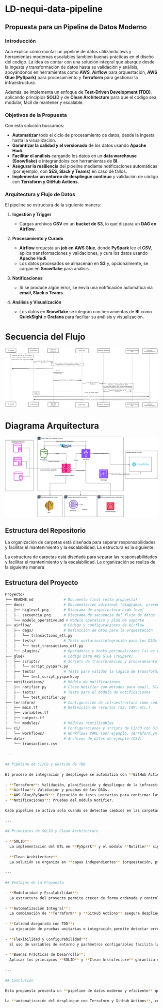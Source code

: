 # LD-nequi-data-pipeline

## Propuesta para un Pipeline de Datos Moderno

### Introducción

Aca explico cómo montar un pipeline de datos utilizando aws y herramientas modernas escalables tambien buenas prácticas en el diseño del codigo. La idea es contar con una solución integral que abarque desde la ingesta y transformación de datos hasta su validación y análisis, apoyándonos en herramientas como **AWS**, **Airflow** para orquestación, **AWS Glue (PySpark)** para procesamiento y **Terraform** para gestionar la infraestructura.

Además, se implementa un enfoque de **Test-Driven Development (TDD)**, aplicando principios **SOLID** y de **Clean Architecture** para que el código sea modular, fácil de mantener y escalable.

### Objetivos de la Propuesta

Con esta solución buscamos:

- **Automatizar** todo el ciclo de procesamiento de datos, desde la ingesta hasta la visualización.
- **Garantizar la calidad y el versionado** de los datos usando **Apache Hudi**.
- **Facilitar el análisis** cargando los datos en un **data warehouse (Snowflake)** e integrándolos con herramientas de **BI**.
- **Asegurar la resiliencia** del pipeline mediante notificaciones automáticas (por ejemplo, con **SES, Slack y Teams**) en caso de fallos.
- **Implementar un entorno de despliegue continuo** y validación de código con **Terraform y GitHub Actions**.

### Arquitectura y Flujo de Datos

El pipeline se estructura de la siguiente manera:

1. **Ingestión y Trigger**

   - Cargas archivos **CSV** en un **bucket de S3**, lo que dispara un **DAG en Airflow**.

2. **Procesamiento y Curado**

   - **Airflow** orquesta un **job en AWS Glue**, donde **PySpark** lee el **CSV**, aplica transformaciones y validaciones, y cura los datos usando **Apache Hudi**.
   - Los datos procesados se almacenan en **S3** y, opcionalmente, se cargan en **Snowflake** para análisis.

3. **Notificaciones**

   - Si se produce algún error, se envía una notificación automática vía **email, Slack o Teams**.

4. **Análisis y Visualización**
   - Los datos en **Snowflake** se integran con herramientas de **BI** como **QuickSight** o **Grafana** para facilitar su análisis y visualización.

# Secuencia del Flujo

![secuence](image.png)

# Diagrama Arquitectura

![arquitectura](arquitetcura.svg)

## Estructura del Repositorio

La organización de carpetas está diseñada para separar responsabilidades y facilitar el mantenimiento y la escalabilidad. La estructura es la siguiente:

La estructura de carpetas está diseñada para separar las responsabilidades y facilitar el mantenimiento y la escalabilidad. La organización se realiza de la siguiente manera:
## Estructura del Proyecto

```bash
Proyecto/
├── README.md              # Documento final (esta propuesta)
├── docs/                  # Documentación adicional (diagramas, presentaciones, etc.)
│   ├── higlevel.png       # Diagrama de arquitectura high-level
│   ├── secuencia.png      # Diagrama de secuencia del flujo de datos
│   └── modelo_operativo.md # Modelo operativo y plan de soporte
├── airflow/               # Código y configuraciones de Airflow
│   ├── dags/              # Definición de DAGs para la orquestación
│   │   └── transactions_etl.py
│   ├── tests/             # Tests unitarios/integración para los DAGs
│   │   └── test_transactions_etl.py
│   └── plugins/           # Operadores y hooks personalizados (si es necesario)
├── glue/                  # Código para AWS Glue (PySpark)
│   ├── scripts/           # Scripts de transformación y procesamiento
│   │   └── script_pyspark.py
│   ├── tests/             # Tests para validar la lógica de transformación en PySpark
│   │   └── test_script_pyspark.py
├── notifications/         # Módulo de notificaciones
│   ├── notifier.py        # Clase Notifier con métodos para email, Slack y Teams
│   ├── tests/             # Tests para el módulo de notificaciones
│   │   └── test_notifier.py
├── terraform/             # Configuración de infraestructura como código
│   ├── main.tf            # Definición de recursos (S3, IAM, etc.)
│   ├── variables.tf
│   ├── outputs.tf
│   └── modules/           # Módulos reutilizables
├── ci/                    # Configuraciones y scripts de CI/CD con GitHub Actions
│   └── workflows/         # Workflows YAML (por ejemplo, terraform.yml)
└── data/                  # Archivos de datos de ejemplo (CSV)
    └── transactions.csv

---

## Pipeline de CI/CD y Gestión de TDD

El proceso de integración y despliegue se automatiza con **GitHub Actions** mediante flujos de trabajo específicos para cada componente:

- **Terraform**: Validación, planificación y despliegue de la infraestructura.
- **Airflow**: Validación y pruebas de los DAGs.
- **AWS Glue/PySpark**: Ejecución de tests unitarios para confirmar las transformaciones de datos.
- **Notificaciones**: Pruebas del módulo Notifier.

Cada pipeline se activa solo cuando se detectan cambios en las carpetas correspondientes, lo que garantiza una **integración continua sin afectar el entorno de producción**.

---

## Principios de SOLID y Clean Architecture

- **SOLID**  
  La implementación del ETL en **PySpark** y el módulo **Notifier** sigue un enfoque orientado a objetos, donde cada clase tiene una única responsabilidad, mejorando la mantenibilidad y escalabilidad.

- **Clean Architecture**  
  La solución se organiza en **capas independientes** (orquestación, procesamiento, notificaciones e infraestructura), lo que evita que los cambios en un módulo impacten a los demás y facilita la evolución del proyecto.

---

## Ventajas de la Propuesta

- **Modularidad y Escalabilidad**:  
  La estructura del proyecto permite crecer de forma ordenada y controlada.

- **Automatización Integral**:  
  La combinación de **Terraform** y **GitHub Actions** asegura despliegues automáticos, seguros y consistentes.

- **Calidad Asegurada con TDD**:  
  La ejecución de pruebas unitarias e integración permite detectar errores en etapas tempranas del desarrollo.

- **Flexibilidad y Configurabilidad**:  
  El uso de variables de entorno y parámetros configurables facilita la adaptación a distintos entornos sin necesidad de modificar el código base.

- **Buenas Prácticas de Desarrollo**:  
  Aplicar los principios **SOLID** y **Clean Architecture** garantiza un código limpio, mantenible y fácil de extender para futuras mejoras.

---

## Conclusión

Esta propuesta presenta un **pipeline de datos moderno y eficiente** que abarca desde la **ingesta en S3**, pasando por un **ETL con AWS Glue y Apache Hudi**, hasta la **carga en un data warehouse y el análisis con herramientas de BI**.

La **automatización del despliegue con Terraform y GitHub Actions**, combinada con el uso de **TDD, SOLID y Clean Architecture**, asegura una solución robusta, escalable y adaptable a futuras necesidades. Este enfoque es la base ideal para proyectos de ingeniería de datos que requieren alta calidad, eficiencia y capacidad de evolución en entornos dinámicos.
